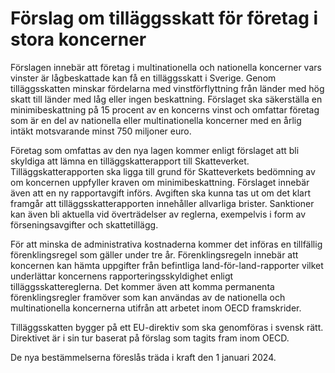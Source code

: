 # Förslag om tilläggsskatt för företag i stora koncerner

Förslagen innebär att företag i multinationella och nationella koncerner vars vinster är lågbeskattade kan få en tilläggsskatt i Sverige. Genom tilläggsskatten minskar fördelarna med vinstförflyttning från länder med hög skatt till länder med låg eller ingen beskattning. Förslaget ska säkerställa en minimibeskattning på 15 procent av en koncerns vinst och omfattar företag som är en del av nationella eller multinationella koncerner med en årlig intäkt motsvarande minst 750 miljoner euro.

Företag som omfattas av den nya lagen kommer enligt förslaget att bli skyldiga att lämna en tilläggskatterapport till Skatteverket. Tilläggskatterapporten ska ligga till grund för Skatteverkets bedömning av om koncernen uppfyller kraven om minimibeskattning. Förslaget innebär även att en ny rapportavgift införs. Avgiften ska kunna tas ut om det klart framgår att tilläggsskatte­rapporten innehåller allvarliga brister. Sanktioner kan även bli aktuella vid överträdelser av reglerna, exempelvis i form av förseningsavgifter och skattetillägg.

För att minska de administrativa kostnaderna kommer det införas en tillfällig förenklingsregel som gäller under tre år. Förenklingsregeln innebär att koncernen kan hämta uppgifter från befintliga land\-för\-land\-rapporter vilket underlättar koncernens rapporteringsskyldighet enligt tilläggsskattereglerna. Det kommer även att komma permanenta förenklingsregler framöver som kan användas av de nationella och multinationella koncernerna utifrån att arbetet inom OECD framskrider.

Tilläggsskatten bygger på ett EU\-direktiv som ska genomföras i svensk rätt. Direktivet är i sin tur baserat på förslag som tagits fram inom OECD.

De nya bestämmelserna föreslås träda i kraft den 1 januari 2024\.
